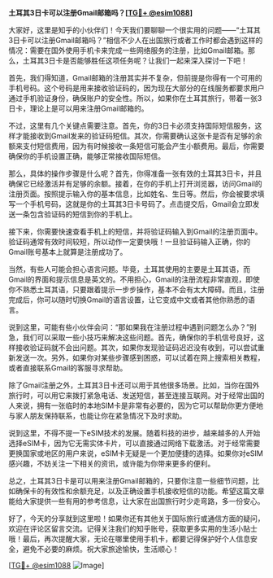 **土耳其3日卡可以注册Gmail邮箱吗？[[TG💪+ @esim1088](https://t.me/s/esim1088)]**

大家好，这里是知乎的小伙伴们！今天我们要聊聊一个很实用的问题——“土耳其3日卡可以注册Gmail邮箱吗？”相信不少人在出国旅行或者工作时都会遇到这样的情况：需要在国外使用手机卡来完成一些网络服务的注册，比如Gmail邮箱。那么，土耳其3日卡是否能够胜任这项任务呢？让我们一起来深入探讨一下吧！

首先，我们得知道，Gmail邮箱的注册其实并不复杂，但前提是你得有一个可用的手机号码。这个号码是用来接收验证码的，因为现在大部分的在线服务都要求用户通过手机验证身份，确保账户的安全性。所以，如果你在土耳其旅行，带着一张3日卡，理论上是可以用来注册Gmail邮箱的。

不过，这里有几个关键点需要注意。首先，你的3日卡必须支持国际短信服务，这样才能接收到Gmail发来的验证码短信。其次，你需要确认这张卡是否有足够的余额来支付短信费用，因为有时候接收一条短信可能会产生小额费用。最后，你需要确保你的手机设置正确，能够正常接收国际短信。

那么，具体的操作步骤是什么呢？首先，你得准备一张有效的土耳其3日卡，并且确保它已经激活并有足够的余额。接着，在你的手机上打开浏览器，访问Gmail的注册页面。按照提示输入你的基本信息，比如姓名、生日等。然后，你会被要求填写一个手机号码，这就是你的土耳其3日卡号码了。点击提交后，Gmail会立即发送一条包含验证码的短信到你的手机上。

接下来，你需要快速查看手机上的短信，并将验证码输入到Gmail的注册页面中。验证码通常有效时间较短，所以动作一定要快哦！一旦验证码输入正确，你的Gmail账号基本上就算是注册成功了。

当然，有些人可能会担心语言问题。毕竟，土耳其使用的主要是土耳其语，而Gmail的界面和提示信息是英文的。不用担心，Gmail的注册流程非常直观，即使你不熟悉土耳其语，只要跟着提示一步步操作，基本不会有太大障碍。而且，注册完成后，你可以随时切换Gmail的语言设置，让它变成中文或者其他你熟悉的语言。

说到这里，可能有些小伙伴会问：“那如果我在注册过程中遇到问题怎么办？”别急，我们可以采取一些小技巧来解决这些问题。首先，确保你的手机信号良好，这样接收验证码就不会出问题。其次，如果你发现验证码迟迟没有收到，可以尝试重新发送一次。另外，如果你对某些步骤感到困惑，可以试着在网上搜索相关教程，或者直接联系Gmail的客服寻求帮助。

除了Gmail注册之外，土耳其3日卡还可以用于其他很多场景。比如，当你在国外旅行时，可以用它来拨打紧急电话、发送短信，甚至连接互联网。对于经常出国的人来说，拥有一张临时的本地SIM卡是非常有必要的，因为它可以帮助你更方便地与家人朋友保持联系，也能让你在紧急情况下及时求助。

说到这里，不得不提一下eSIM技术的发展。随着科技的进步，越来越多的人开始选择eSIM卡，因为它无需实体卡片，可以直接通过网络下载激活。对于经常需要更换国家或地区的用户来说，eSIM卡无疑是一个更加便捷的选择。如果你对eSIM感兴趣，不妨关注一下相关的资讯，或许能为你带来更多的便利。

总之，土耳其3日卡是可以用来注册Gmail邮箱的，只要你注意一些细节问题，比如确保卡的有效性和余额充足，以及正确设置手机接收短信的功能。希望这篇文章能给大家提供一些有用的参考信息，让大家在出国旅行时少走弯路，多一份安心。

好了，今天的分享就到这里啦！如果你还有其他关于国际旅行或通信方面的疑问，欢迎在评论区留言交流。记得关注我们的知乎账号，获取更多实用的生活小贴士哦！最后，再次提醒大家，无论在哪里使用手机卡，都要记得保护好个人信息安全，避免不必要的麻烦。祝大家旅途愉快，生活顺心！

[[TG💪+ @esim1088](https://t.me/s/esim1088) ![Image](https://i.postimg.cc/4NQfJmqS/Snipaste-2025-05-13-00-14-12.png)]